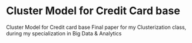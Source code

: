 # Cluster Model for Credit Card base
Cluster Model for Credit card base
Final paper for my Clusterization class, during my specialization in Big Data & Analytics
